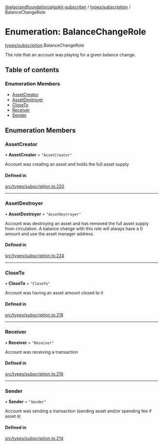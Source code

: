 [@algorandfoundation/algokit-subscriber](../README.md) / [types/subscription](../modules/types_subscription.md) / BalanceChangeRole

# Enumeration: BalanceChangeRole

[types/subscription](../modules/types_subscription.md).BalanceChangeRole

The role that an account was playing for a given balance change.

## Table of contents

### Enumeration Members

- [AssetCreator](types_subscription.BalanceChangeRole.md#assetcreator)
- [AssetDestroyer](types_subscription.BalanceChangeRole.md#assetdestroyer)
- [CloseTo](types_subscription.BalanceChangeRole.md#closeto)
- [Receiver](types_subscription.BalanceChangeRole.md#receiver)
- [Sender](types_subscription.BalanceChangeRole.md#sender)

## Enumeration Members

### AssetCreator

• **AssetCreator** = ``"AssetCreator"``

Account was creating an asset and holds the full asset supply

#### Defined in

[src/types/subscription.ts:220](https://github.com/algorandfoundation/algokit-subscriber-ts/blob/main/src/types/subscription.ts#L220)

___

### AssetDestroyer

• **AssetDestroyer** = ``"AssetDestroyer"``

Account was destroying an asset and has removed the full asset supply from circulation.
A balance change with this role will always have a 0 amount and use the asset manager address.

#### Defined in

[src/types/subscription.ts:224](https://github.com/algorandfoundation/algokit-subscriber-ts/blob/main/src/types/subscription.ts#L224)

___

### CloseTo

• **CloseTo** = ``"CloseTo"``

Account was having an asset amount closed to it

#### Defined in

[src/types/subscription.ts:218](https://github.com/algorandfoundation/algokit-subscriber-ts/blob/main/src/types/subscription.ts#L218)

___

### Receiver

• **Receiver** = ``"Receiver"``

Account was receiving a transaction

#### Defined in

[src/types/subscription.ts:216](https://github.com/algorandfoundation/algokit-subscriber-ts/blob/main/src/types/subscription.ts#L216)

___

### Sender

• **Sender** = ``"Sender"``

Account was sending a transaction (sending asset and/or spending fee if asset `0`)

#### Defined in

[src/types/subscription.ts:214](https://github.com/algorandfoundation/algokit-subscriber-ts/blob/main/src/types/subscription.ts#L214)

